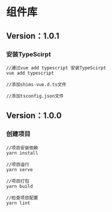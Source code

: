 # 组件库

##  Version：1.0.1
### 安装TypeScirpt

```
//通过vue add typescript 安装TypeScirpt
vue add typescript

//添加shims-vue.d.ts文件

//添加tsconfig.json文件

```

## Version：1.0.0
### 创建项目

```
//项目安装依赖
yarn install

//项目运行
yarn serve

//项目打包
yarn build

//检查项目配置
yarn lint

```
